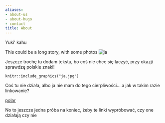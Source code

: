 ```yaml
---
aliases:
- about-us
- about-hugo
- contact
title: About
---
```


Yuki' kahu

This could be a long story, with some photos
![ja](kasia_web_v2\ja.jpg)

Jeszcze trochę tu dodam tekstu, bo coś nie chce się laczyć, przy okazji sprawdzę polskie znaki!

```{r}
knitr::include_graphics("ja.jpg")

```

Coś tu nie działa, albo ja nie mam do tego cierpliwości...
a jak w takim razie linkowanie?

[polar](https://polarecologygroup.wordpress.com/people/)

No to jeszcze jedna próba na koniec, żeby te linki wypróbować, czy one działają czy nie
